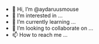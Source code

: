 - 👋 Hi, I’m @aydaruusmouse
- 👀 I’m interested in ...
- 🌱 I’m currently learning ...
- 💞️ I’m looking to collaborate on ...
- 📫 How to reach me ...

<!---
aydaruusmouse/aydaruusmouse is a ✨ special ✨ repository because its `README.md` (this file) appears on your GitHub profile.
You can click the Preview link to take a look at your changes.
--->
